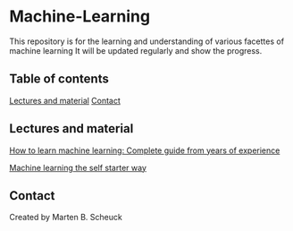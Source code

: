 # Machine-Learning
This repository is for the learning and understanding of various facettes of machine learning
It will be updated regularly and show the progress.

## Table of contents
[Lectures and material](#Lecturesandmaterial)
[Contact](#Contact)

## Lectures and material
[How to learn machine learning: Complete guide from years of experience](https://neptune.ai/blog/how-to-learn-machine-learning)

[Machine learning the self starter way](https://elitedatascience.com/learn-machine-learning)

## Contact
Created by Marten B. Scheuck
